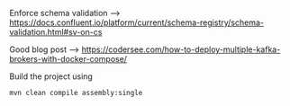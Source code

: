 Enforce schema validation --> https://docs.confluent.io/platform/current/schema-registry/schema-validation.html#sv-on-cs

Good blog post --> https://codersee.com/how-to-deploy-multiple-kafka-brokers-with-docker-compose/

Build the project using

```console
mvn clean compile assembly:single
```